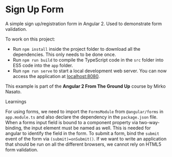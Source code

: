 # Sign Up Form

A simple sign up/registration form in Angular 2. Used to demonstrate form validation.

To work on this project:

* Run `npm install` inside the project folder to download all the dependencies. This only needs to be done once.
* Run `npm run build` to compile the TypeScript code in the `src` folder into ES5 code into the `app` folder.
* Run `npm run serve` to start a local development web server. You can now access the application at [localhost:8080](http://localhost:8080/).

This example is part of the **Angular 2 From The Ground Up** course by Mirko Nasato.


Learnings

For using forms, we need to import the `FormsModule` from `@angular/forms` in `app.module.ts` and also declare the dependency in the `package.json` file.
When a forms input field is bound to a component property via two-way-binding, the input element must be named as well.
This is needed for angular to identify the field in the form.
To submit a form, bind the `submit` event of the form via `(submit)=onSubmit()`.
If we want to write an application that should be run on all the different browsers, we cannot rely on HTML5 form validation.